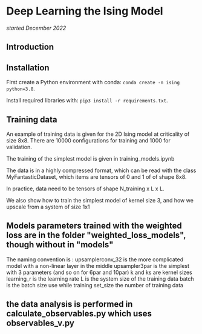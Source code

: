 # Deep Learning the Ising Model

*started December 2022*

## Introduction


## Installation

First create a Python environment with conda: `conda create -n ising python=3.8`.

Install required libraries with: `pip3 install -r requirements.txt`.


## Training data

An example of training data is given for the 2D Ising model at criticality of size 8x8.
There are 10000 configurations for training and 1000 for validation.

The training of the simplest model is given in training_models.ipynb

The data is in a highly compressed format, which can be read with the class MyFantasticDataset,
 which items are tensors of 0 and 1 of of shape 8x8.
 
 In practice, data need to be tensors of shape N_training x L x L.
 
 We also show how to train the simplest model of kernel size 3, and how we upscale from a system of size 1x1




## Models parameters trained with the weighted loss are in the folder "weighted_loss_models", though without in "models"

The naming convention is :
	upsamplerconv_32 is the more complicated model with a non-linear layer in the middle
	upsampler3par is the simplest with 3 parameters (and so on for 6par and 10par)
	k and ks are kernel sizes
	learning_r is the learning rate
	L is the system size of the training data
	batch is the batch size use while training
	set_size the number of training data
	
	
## the data analysis is performed in calculate_observables.py which uses observables_v.py
